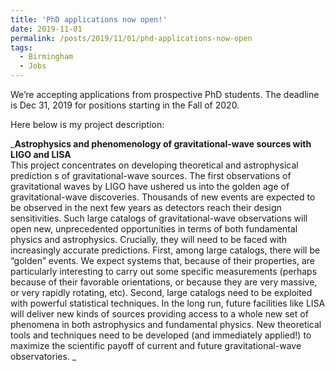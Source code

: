 ```yaml
---
title: 'PhD applications now open!'
date: 2019-11-01
permalink: /posts/2019/11/01/phd-applications-now-open
tags:
  - Birmingham
  - Jobs
---
```


We’re accepting applications from prospective PhD students. The deadline is Dec 31, 2019 for positions starting in the Fall of 2020. 

Here below is my project description:

_**Astrophysics and phenomenology of gravitational-wave sources with LIGO and LISA**  
This project concentrates on developing theoretical and astrophysical prediction s of gravitational-wave sources. The first observations of gravitational waves by LIGO have ushered us into the golden age of gravitational-wave discoveries. Thousands of new events are expected to be observed in the next few years as detectors reach their design sensitivities. Such large catalogs of gravitational-wave observations will open new, unprecedented opportunities in terms of both fundamental physics and astrophysics. Crucially, they will need to be faced with increasingly accurate predictions. First, among large catalogs, there will be “golden” events. We expect systems that, because of their properties, are particularly interesting to carry out some specific measurements (perhaps because of their favorable orientations, or because they are very massive, or very rapidly rotating, etc). Second, large catalogs need to be exploited with powerful statistical techniques. In the long run, future facilities like LISA will deliver new kinds of sources providing access to a whole new set of phenomena in both astrophysics and fundamental physics. New theoretical tools and techniques need to be developed (and immediately applied!) to maximize the scientific payoff of current and future gravitational-wave observatories. _

